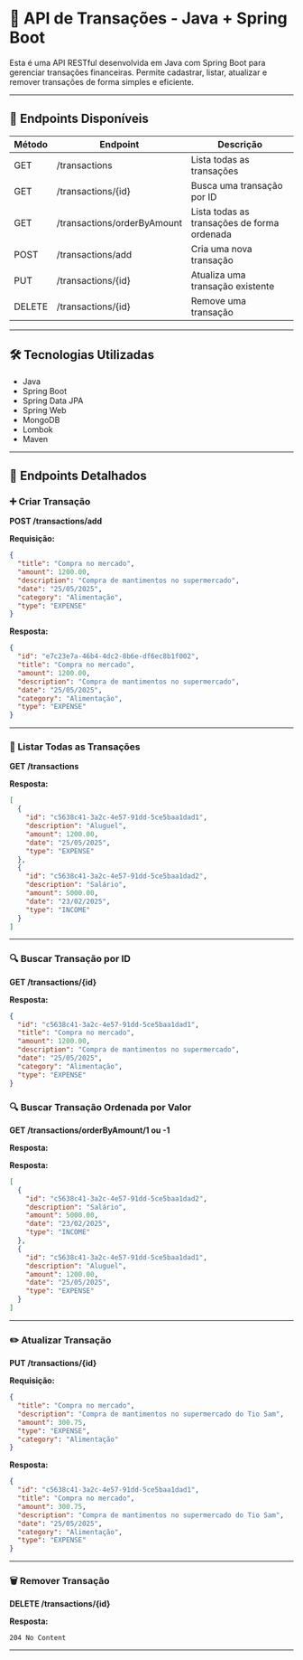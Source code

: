 
# 💸 API de Transações - Java + Spring Boot

Esta é uma API RESTful desenvolvida em Java com Spring Boot para gerenciar transações financeiras. Permite cadastrar, listar, atualizar e remover transações de forma simples e eficiente.

---

## 📌 Endpoints Disponíveis

| Método | Endpoint             | Descrição                        |
|--------|----------------------|----------------------------------|
| GET    | /transactions        | Lista todas as transações        |
| GET    | /transactions/{id}   | Busca uma transação por ID       |
| GET    | /transactions/orderByAmount | Lista todas as transações de forma ordenada |
| POST   | /transactions/add    | Cria uma nova transação          |
| PUT    | /transactions/{id}   | Atualiza uma transação existente |
| DELETE | /transactions/{id}   | Remove uma transação             |

---

## 🛠️ Tecnologias Utilizadas

- Java
- Spring Boot
- Spring Data JPA
- Spring Web
- MongoDB
- Lombok
- Maven

---

## 📑 Endpoints Detalhados

### ➕ Criar Transação

**POST /transactions/add**  

**Requisição:**

```json
{
  "title": "Compra no mercado",
  "amount": 1200.00,
  "description": "Compra de mantimentos no supermercado",
  "date": "25/05/2025",
  "category": "Alimentação",
  "type": "EXPENSE"
}
```

**Resposta:**

```json
{
  "id": "e7c23e7a-46b4-4dc2-8b6e-df6ec8b1f002",
  "title": "Compra no mercado",
  "amount": 1200.00,
  "description": "Compra de mantimentos no supermercado",
  "date": "25/05/2025",
  "category": "Alimentação",
  "type": "EXPENSE"
}
```

---

### 📃 Listar Todas as Transações

**GET /transactions**  

**Resposta:**

```json
[
  {
    "id": "c5638c41-3a2c-4e57-91dd-5ce5baa1dad1",
    "description": "Aluguel",
    "amount": 1200.00,
    "date": "25/05/2025",
    "type": "EXPENSE"
  },
  {
    "id": "c5638c41-3a2c-4e57-91dd-5ce5baa1dad2",
    "description": "Salário",
    "amount": 5000.00,
    "date": "23/02/2025",
    "type": "INCOME"
  }
]
```

---

### 🔍 Buscar Transação por ID

**GET /transactions/{id}**  

**Resposta:**

```json
{
  "id": "c5638c41-3a2c-4e57-91dd-5ce5baa1dad1",
  "title": "Compra no mercado",
  "amount": 1200.00,
  "description": "Compra de mantimentos no supermercado",
  "date": "25/05/2025",
  "category": "Alimentação",
  "type": "EXPENSE"
}
```

### 🔍 Buscar Transação Ordenada por Valor

**GET /transactions/orderByAmount/1 ou -1**  

**Resposta:**

**Resposta:**

```json
[
  {
    "id": "c5638c41-3a2c-4e57-91dd-5ce5baa1dad2",
    "description": "Salário",
    "amount": 5000.00,
    "date": "23/02/2025",
    "type": "INCOME"
  },
  {
    "id": "c5638c41-3a2c-4e57-91dd-5ce5baa1dad1",
    "description": "Aluguel",
    "amount": 1200.00,
    "date": "25/05/2025",
    "type": "EXPENSE"
  }
]
```

---

### ✏️ Atualizar Transação

**PUT /transactions/{id}**  

**Requisição:**

```json
{
  "title": "Compra no mercado",
  "description": "Compra de mantimentos no supermercado do Tio Sam",
  "amount": 300.75,
  "type": "EXPENSE",
  "category": "Alimentação"
}
```

**Resposta:**

```json
{
  "id": "c5638c41-3a2c-4e57-91dd-5ce5baa1dad1",
  "title": "Compra no mercado",
  "amount": 300.75,
  "description": "Compra de mantimentos no supermercado do Tio Sam",
  "date": "25/05/2025",
  "category": "Alimentação",
  "type": "EXPENSE"
}
```

---

### 🗑️ Remover Transação

**DELETE /transactions/{id}**  

**Resposta:**

```
204 No Content
```

---
